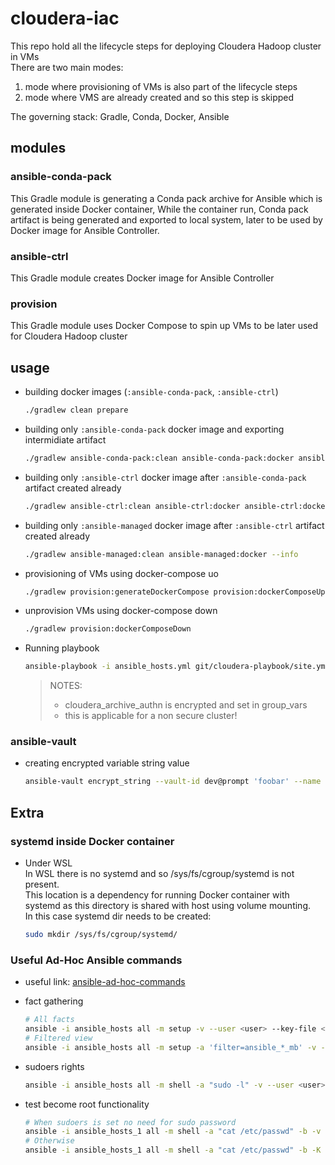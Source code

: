 # cloudera-iac

This repo hold all the lifecycle steps for deploying Cloudera Hadoop cluster in VMs  
There are two main modes:

1. mode where provisioning of VMs is also part of the lifecycle steps
1. mode where VMS are already created and so this step is skipped

The governing stack: Gradle, Conda, Docker, Ansible

## modules

### ansible-conda-pack

This Gradle module is generating a Conda pack archive for Ansible which is generated inside Docker container, While the container run, Conda pack artifact is being generated and exported to local system, later to be used by Docker image for Ansible Controller.

### ansible-ctrl

This Gradle module creates Docker image for Ansible Controller

### provision

This Gradle module uses Docker Compose to spin up VMs to be later used for Cloudera Hadoop cluster

## usage

- building docker images (`:ansible-conda-pack`, `:ansible-ctrl`)
  
  ```sh
  ./gradlew clean prepare
  ```

- building only `:ansible-conda-pack` docker image and exporting intermidiate artifact

  ```sh
  ./gradlew ansible-conda-pack:clean ansible-conda-pack:docker ansible-conda-pack:dockerRun ansible-conda-pack:dockerRemoveContainer
  ```

- building only `:ansible-ctrl` docker image after `:ansible-conda-pack` artifact created already

  ```sh
  ./gradlew ansible-ctrl:clean ansible-ctrl:docker ansible-ctrl:dockerRun ansible-ctrl:dockerRemoveContainer
  ```

- building only `:ansible-managed` docker image after `:ansible-ctrl` artifact created already

  ```sh
  ./gradlew ansible-managed:clean ansible-managed:docker --info
  ```

- provisioning of VMs using docker-compose uo

  ```sh
  ./gradlew provision:generateDockerCompose provision:dockerComposeUp
  ```

- unprovision VMs using docker-compose down

  ```sh
  ./gradlew provision:dockerComposeDown
  ```

- Running playbook

  ```sh
  ansible-playbook -i ansible_hosts.yml git/cloudera-playbook/site.yml --extra-vars "krb5_kdc_type=none" --skip-tags krb5 --ask-vault-pass
  ```

  > NOTES:
  >
  > - cloudera_archive_authn is encrypted and set in group_vars
  > - this is applicable for a non secure cluster!

### ansible-vault

- creating encrypted variable string value

  ```sh
  ansible-vault encrypt_string --vault-id dev@prompt 'foobar' --name 'variable_name'
  ```

## Extra

### systemd inside Docker container

- Under WSL  
  In WSL there is no systemd and so /sys/fs/cgroup/systemd is not present.  
  This location is a dependency for running Docker container with systemd as this directory is shared with host using volume mounting.  
  In this case systemd dir needs to be created:

  ```sh
  sudo mkdir /sys/fs/cgroup/systemd/
  ```

### Useful Ad-Hoc Ansible commands

- useful link: [ansible-ad-hoc-commands](https://www.middlewareinventory.com/blog/ansible-ad-hoc-commands/)

- fact gathering

  ```sh
  # All facts
  ansible -i ansible_hosts all -m setup -v --user <user> --key-file <id_rsa_user> > details.out
  # Filtered view
  ansible -i ansible_hosts all -m setup -a 'filter=ansible_*_mb' -v --user <user> --key-file <id_rsa_user> > details.out
  ```

- sudoers rights

  ```sh
  ansible -i ansible_hosts all -m shell -a "sudo -l" -v --user <user> --key-file <id_rsa_user> > sudo.out
  ```

- test become root functionality

  ```sh
  # When sudoers is set no need for sudo password
  ansible -i ansible_hosts_1 all -m shell -a "cat /etc/passwd" -b -v --user <user> --key-file <id_rsa_user> > become.out
  # Otherwise
  ansible -i ansible_hosts_1 all -m shell -a "cat /etc/passwd" -b -K -v --user <user> --key-file <id_rsa_user> > become.out
  ```

